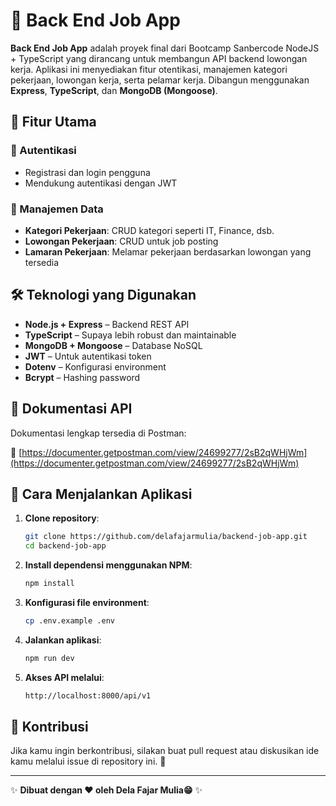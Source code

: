 # 💼 Back End Job App

**Back End Job App** adalah proyek final dari Bootcamp Sanbercode NodeJS + TypeScript yang dirancang untuk membangun API backend lowongan kerja. Aplikasi ini menyediakan fitur otentikasi, manajemen kategori pekerjaan, lowongan kerja, serta pelamar kerja. Dibangun menggunakan **Express**, **TypeScript**, dan **MongoDB (Mongoose)**.

## 📌 Fitur Utama

### 🔐 Autentikasi
- Registrasi dan login pengguna
- Mendukung autentikasi dengan JWT

### 📂 Manajemen Data
- **Kategori Pekerjaan**: CRUD kategori seperti IT, Finance, dsb.
- **Lowongan Pekerjaan**: CRUD untuk job posting
- **Lamaran Pekerjaan**: Melamar pekerjaan berdasarkan lowongan yang tersedia

## 🛠️ Teknologi yang Digunakan

- **Node.js + Express** – Backend REST API
- **TypeScript** – Supaya lebih robust dan maintainable
- **MongoDB + Mongoose** – Database NoSQL
- **JWT** – Untuk autentikasi token
- **Dotenv** – Konfigurasi environment
- **Bcrypt** – Hashing password

## 📄 Dokumentasi API

Dokumentasi lengkap tersedia di Postman:

🔗 [https://documenter.getpostman.com/view/24699277/2sB2qWHjWm](https://documenter.getpostman.com/view/24699277/2sB2qWHjWm)

## 🚀 Cara Menjalankan Aplikasi

1. **Clone repository**:
   ```bash
   git clone https://github.com/delafajarmulia/backend-job-app.git
   cd backend-job-app
   ```
2. **Install dependensi menggunakan NPM**:
   ```sh
   npm install
   ```
3. **Konfigurasi file environment**:
   ```sh
   cp .env.example .env
   ```
4. **Jalankan aplikasi**:
   ```sh
   npm run dev
   ```
5. **Akses API melalui**:
   ```sh
   http://localhost:8000/api/v1
   ```

## 🤝 Kontribusi
Jika kamu ingin berkontribusi, silakan buat pull request atau diskusikan ide kamu melalui issue di repository ini. 🙌

---

✨ **Dibuat dengan ❤️ oleh Dela Fajar Mulia😁** ✨
